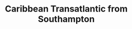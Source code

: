 ---
category: caribbean
title: Caribbean Transatlantic from Southampton
class: caribbean-transatlantic-from-southampton
cruiseline: P&O Cruises, Azura
special-info: Free onboard spend with Select Fares.
price: 899
nights: 15
cruise-url: http://www.planetcruise.co.uk/po-cruises/azura/28-october-2016/97436?referrersiteid=970
---